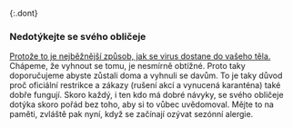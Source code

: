 {:.dont}
### Nedotýkejte se svého obličeje

[Protože to je nejběžnější způsob, jak se virus dostane do vašeho těla.](https://www.cdc.gov/coronavirus/2019-ncov/about/transmission.html)
Chápeme, že vyhnout se tomu, je nesmírně obtížné. Proto taky doporučujeme abyste zůstali doma a vyhnuli se davům. To je taky důvod proč oficiální restrikce a zákazy (rušení akcí a vynucená karanténa) také dobře fungují. Skoro každý, i ten kdo má dobré návyky, se svého obličeje dotýka skoro pořád bez toho, aby si to vůbec uvědomoval. Mějte to na paměti, zvláště pak nyní, když se začínají ozývat sezónní alergie.
